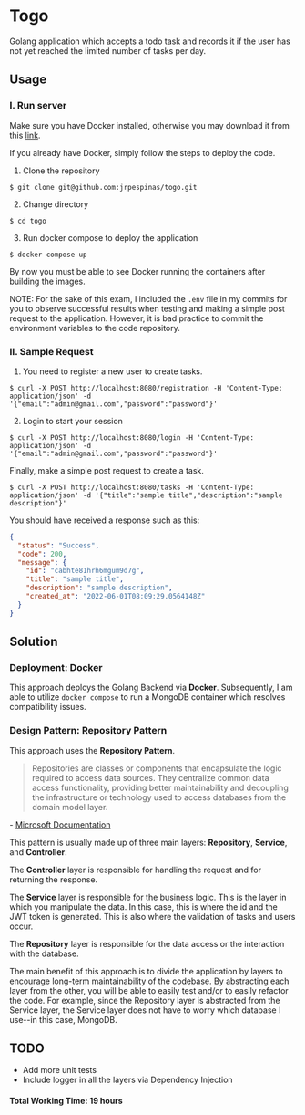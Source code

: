 # Togo

Golang application which accepts a todo task and records it if the user has not yet reached the limited number of tasks per day.

## Usage

### I. Run server

Make sure you have Docker installed, otherwise you may download it from this [link](https://www.docker.com/products/docker-desktop/).

If you already have Docker, simply follow the steps to deploy the code.

1. Clone the repository

```Shell
$ git clone git@github.com:jrpespinas/togo.git
```

2. Change directory

```Shell
$ cd togo
```

3. Run docker compose to deploy the application

```Shell
$ docker compose up
```

By now you must be able to see Docker running the containers after building the images.

NOTE: For the sake of this exam, I included the `.env` file in my commits for you to observe successful results when testing and making a simple post request to the application. However, it is bad practice to commit the environment variables to the code repository.

### II. Sample Request

1. You need to register a new user to create tasks.

```Shell
$ curl -X POST http://localhost:8080/registration -H 'Content-Type: application/json' -d '{"email":"admin@gmail.com","password":"password"}'
```

2. Login to start your session

```Shell
$ curl -X POST http://localhost:8080/login -H 'Content-Type: application/json' -d '{"email":"admin@gmail.com","password":"password"}'
```

Finally, make a simple post request to create a task.

```Shell
$ curl -X POST http://localhost:8080/tasks -H 'Content-Type: application/json' -d '{"title":"sample title","description":"sample description"}'
```

You should have received a response such as this:

```json
{
  "status": "Success",
  "code": 200,
  "message": {
    "id": "cabhte81hrh6mgum9d7g",
    "title": "sample title",
    "description": "sample description",
    "created_at": "2022-06-01T08:09:29.0564148Z"
  }
}
```

## Solution

### Deployment: Docker

This approach deploys the Golang Backend via **Docker**. Subsequently, I am able to utilize `docker compose` to run a MongoDB container which resolves compatibility issues.

### Design Pattern: Repository Pattern

This approach uses the **Repository Pattern**.

> Repositories are classes or components that encapsulate the logic required to access data sources. They centralize common data access functionality, providing better maintainability and decoupling the infrastructure or technology used to access databases from the domain model layer.

\- [Microsoft Documentation](https://docs.microsoft.com/en-us/dotnet/architecture/microservices/microservice-ddd-cqrs-patterns/infrastructure-persistence-layer-design)

This pattern is usually made up of three main layers: **Repository**, **Service**, and **Controller**.

The **Controller** layer is responsible for handling the request and for returning the response.

The **Service** layer is responsible for the business logic. This is the layer in which you manipulate the data. In this case, this is where the id and the JWT token is generated. This is also where the validation of tasks and users occur.

The **Repository** layer is responsible for the data access or the interaction with the database.

The main benefit of this approach is to divide the application by layers to encourage long-term maintainability of the codebase. By abstracting each layer from the other, you will be able to easily test and/or to easily refactor the code. For example, since the Repository layer is abstracted from the Service layer, the Service layer does not have to worry which database I use--in this case, MongoDB.

## TODO

- Add more unit tests
- Include logger in all the layers via Dependency Injection

#### Total Working Time: 19 hours
